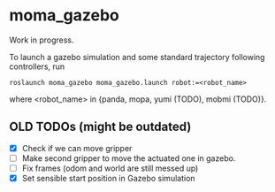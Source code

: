 # moma_gazebo

Work in progress.

To launch a gazebo simulation and some standard trajectory following controllers, run

```
roslaunch moma_gazebo moma_gazebo.launch robot:=<robot_name>
```
where <robot_name> in {panda, mopa, yumi (TODO), mobmi (TODO)}.


## OLD TODOs (might be outdated)

- [x] Check if we can move gripper
- [ ] Make second gripper to move the actuated one in gazebo.
- [ ] Fix frames (odom and world are still messed up)
- [x] Set sensible start position in Gazebo simulation

